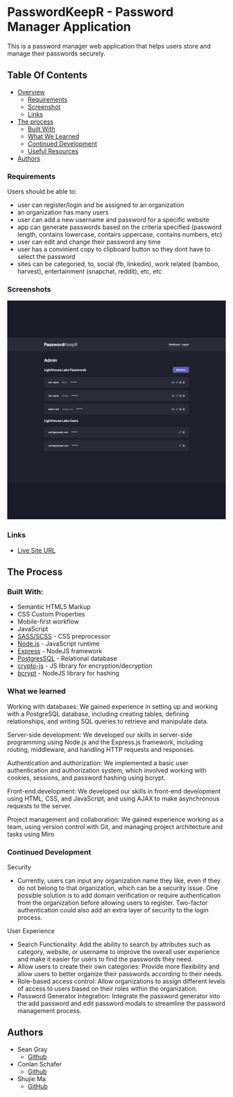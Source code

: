 # PasswordKeepR - Password Manager Application

This is a password manager web application that helps users store and manage their passwords securely.

## Table Of Contents

- [Overview](#overview)
  - [Requirements](#the-challenge)
  - [Screenshot](#screenshot)
  - [Links](#links)
- [The process](#my-process)
  - [Built With](#built-with)
  - [What We Learned](#what-we-learned)
  - [Continued Development](#continued-development)
  - [Useful Resources](#useful-resources)
- [Authors](#authors)

### Requirements

Users should be able to:

- user can register/login and be assigned to an organization
- an organization has many users
- user can add a new username and password for a specific website
- app can generate passwords based on the criteria specified (password length, contains lowercase, contairs uppercase, contains numbers, etc)
- user can edit and change their password any time
- user has a convinient copy to clipboard button so they dont have to select the password
- sites can be categoried, to, social (fb, linkedin), work related (bamboo, harvest), entertainment (snapchat, reddit), etc, etc

### Screenshots

![](./public/assets/screenshots.gif)

### Links

- [Live Site URL]()

## The Process

### Built With:

- Semantic HTML5 Markup
- CSS Custom Properties
- Mobile-first workflow
- JavaScript
- [SASS/SCSS](https://sass-lang.com/) - CSS preprocessor
- [Node.js](https://nodejs.org/en) - JavaScript runtime
- [Express](https://expressjs.com/) - NodeJS framework
- [PostgresSQL](https://www.postgresql.org/) - Relational database
- [crypto-js](https://www.npmjs.com/package/crypto-js) - JS library for encryption/decryption
- [bcrypt](https://www.npmjs.com/package/bcrypt) - NodeJS library for hashing

### What we learned

Working with databases: We gained experience in setting up and working with a PostgreSQL database, including creating tables, defining relationships, and writing SQL queries to retrieve and manipulate data.

Server-side development: We developed our skills in server-side programming using Node.js and the Express.js framework, including routing, middleware, and handling HTTP requests and responses.

Authentication and authorization: We implemented a basic user authentication and authorization system, which involved working with cookies, sessions, and password hashing using bcrypt.

Front-end development: We developed our skills in front-end development using HTML, CSS, and JavaScript, and using AJAX to make asynchronous requests to the server.

Project management and collaboration: We gained experience working as a team, using version control with Git, and managing project architecture and tasks using Miro

### Continued Development

Security

- Currently, users can input any organization name they like, even if they do not belong to that organization, which can be a security issue. One possible solution is to add domain verification or require authentication from the organization before allowing users to register. Two-factor authentication could also add an extra layer of security to the login process.

User Experience

- Search Functionality: Add the ability to search by attributes such as category, website, or username to improve the overall user experience and make it easier for users to find the passwords they need.
- Allow users to create their own categories: Provide more flexibility and allow users to better organize their passwords according to their needs.
- Role-based access control: Allow organizations to assign different levels of access to users based on their roles within the organization.
- Password Generator Integration: Integrate the password generator into the add password and edit password modals to streamline the password management process.

## Authors

- Sean Gray
  - [Github](https://github.com/seangray-dev)
- Conlan Schafer
  - [Github](https://github.com/ConlanSchool)
- Shujie Ma
  - [GitHub](https://github.com/shujie1st)
